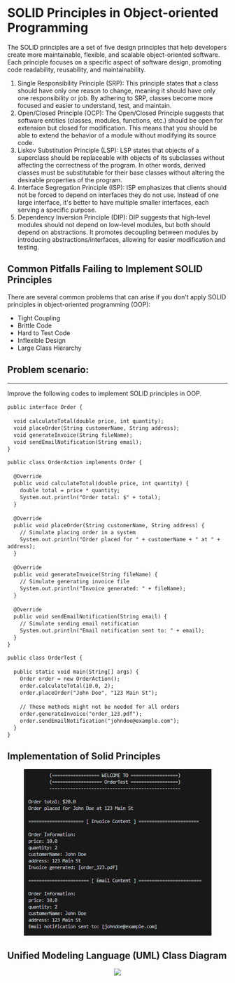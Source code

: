 
# SOLID Principles in Object-oriented Programming

The SOLID principles are a set of five design principles that help developers create more maintainable, flexible, and scalable object-oriented software. Each principle focuses on a specific aspect of software design, promoting code readability, reusability, and maintainability.

1. Single Responsibility Principle (SRP): This principle states that a class should have only one reason to change, meaning it should have only one responsibility or job. By adhering to SRP, classes become more focused and easier to understand, test, and maintain.
2. Open/Closed Principle (OCP): The Open/Closed Principle suggests that software entities (classes, modules, functions, etc.) should be open for extension but closed for modification. This means that you should be able to extend the behavior of a module without modifying its source code.
3. Liskov Substitution Principle (LSP): LSP states that objects of a superclass should be replaceable with objects of its subclasses without affecting the correctness of the program. In other words, derived classes must be substitutable for their base classes without altering the desirable properties of the program.
4. Interface Segregation Principle (ISP): ISP emphasizes that clients should not be forced to depend on interfaces they do not use. Instead of one large interface, it's better to have multiple smaller interfaces, each serving a specific purpose.
5. Dependency Inversion Principle (DIP): DIP suggests that high-level modules should not depend on low-level modules, but both should depend on abstractions. It promotes decoupling between modules by introducing abstractions/interfaces, allowing for easier modification and testing.

## Common Pitfalls Failing to Implement SOLID Principles

There are several common problems that can arise if you don't apply SOLID principles in object-oriented programming (OOP):

<ul>
<li>Tight Coupling
<li>Brittle Code
<li>Hard to Test Code
<li>Inflexible Design
<li>Large Class Hierarchy </li>
</ul>

## Problem scenario:
____________________________________________________________________

Improve the following codes to implement SOLID principles in OOP.

```
public interface Order {

  void calculateTotal(double price, int quantity);
  void placeOrder(String customerName, String address);
  void generateInvoice(String fileName);
  void sendEmailNotification(String email);
}

```

```
public class OrderAction implements Order {

  @Override
  public void calculateTotal(double price, int quantity) {
    double total = price * quantity;
    System.out.println("Order total: $" + total);
  }

  @Override
  public void placeOrder(String customerName, String address) {
    // Simulate placing order in a system
    System.out.println("Order placed for " + customerName + " at " + address);
  }

  @Override
  public void generateInvoice(String fileName) {
    // Simulate generating invoice file
    System.out.println("Invoice generated: " + fileName);
  }

  @Override
  public void sendEmailNotification(String email) {
    // Simulate sending email notification
    System.out.println("Email notification sent to: " + email);
  }
}

```

```
public class OrderTest {

  public static void main(String[] args) {
    Order order = new OrderAction();
    order.calculateTotal(10.0, 2);
    order.placeOrder("John Doe", "123 Main St");

    // These methods might not be needed for all orders
    order.generateInvoice("order_123.pdf");
    order.sendEmailNotification("johndoe@example.com");
  }
}

```

## Implementation of Solid Principles

<p align="center">
    <img src="image.png" alt="Centered Image" /><br>
</p>



## Unified Modeling Language (UML) Class Diagram

<p align="center">
  <img src="https://github.com/SG-Hangaan/SOLID-Principles/assets/127215110/8034080d-7f96-45ab-bb58-02dce1ccec5d"/>
</p>
